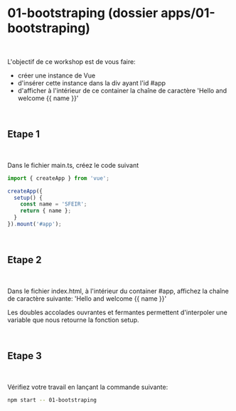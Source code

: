 # 01-bootstraping (dossier apps/01-bootstraping)

<br/>

L'objectif de ce workshop est de vous faire:
- créer une instance de Vue
- d'insérer cette instance dans la div ayant l'id #app
- d'afficher à l'intérieur de ce container la chaîne de caractère 'Hello and welcome {{ name }}'

<br/>

## Etape 1

<br/>

Dans le fichier main.ts, créez le code suivant

```typescript
import { createApp } from 'vue';

createApp({
  setup() {
    const name = 'SFEIR';
    return { name };
  }
}).mount('#app');
```

<br/>

## Etape 2
<br/>

Dans le fichier index.html, à l'intérieur du container #app, affichez la chaîne de caractère suivante: 'Hello and welcome {{ name }}'


Les doubles accolades ouvrantes et fermantes permettent d'interpoler une variable que nous retourne la fonction setup.

<br/>

## Etape 3
<br/>

Vérifiez votre travail en lançant la commande suivante:

```bash
npm start -- 01-bootstraping
```


